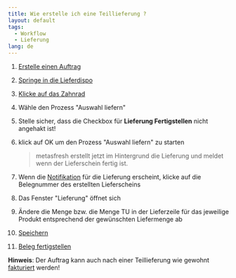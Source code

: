 ```yaml
---
title: Wie erstelle ich eine Teillieferung ?  
layout: default
tags:
  - Workflow
  - Lieferung
lang: de
---
```


1. [Erstelle einen Auftrag](Wie_erstelle_ich_einen_Auftrag)
1. [Springe in die Lieferdispo](Wie_springe_ich_zwischen_Belegen)
1. [Klicke auf das Zahnrad](Wie_starte_ich_Zahnrad_Prozesse)
1. Wähle den Prozess "Auswahl liefern"
1. Stelle sicher, dass die Checkbox für **Lieferung Fertigstellen** nicht angehakt ist!
1. klick auf OK um den Prozess "Auswahl liefern" zu starten

   >metasfresh erstellt jetzt im Hintergrund die Lieferung und meldet wenn der Lieferschein fertig ist.

1. Wenn die [Notifikation](Wie_sieht_eine_Notifikation_aus) für die Lieferung erscheint, klicke auf die Belegnummer des erstellten Lieferscheins
1. Das Fenster "Lieferung" öffnet sich
1. Ändere die Menge bzw. die Menge TU in der Lieferzeile für das jeweilige Produkt entsprechend der gewünschten Liefermenge ab
1. [Speichern](Wie_lege_ich_einen_neuen_datensatz_an)
1. [Beleg fertigstellen](Wie_stelle_ich_einen_Beleg_fertig)

  **Hinweis**: Der Auftrag kann auch nach einer Teillieferung wie gewohnt [fakturiert](Wie_rechne_ich_einen_Auftrag_mit_der_Rechnungsdispo_ab) werden!
